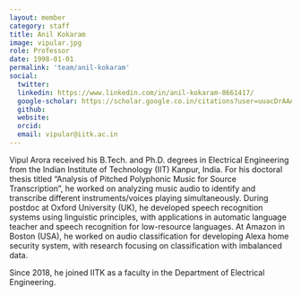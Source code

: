 ```yaml
---
layout: member
category: staff
title: Anil Kokaram
image: vipular.jpg
role: Professor
date: 1998-01-01
permalink: 'team/anil-kokaram'
social:
  twitter:
  linkedin: https://www.linkedin.com/in/anil-kokaram-8661417/
  google-scholar: https://scholar.google.co.in/citations?user=uuacDrAAAAAJ&hl=en
  github:
  website:
  orcid:
  email: vipular@iitk.ac.in
---
```


Vipul Arora received his B.Tech. and Ph.D. degrees in Electrical Engineering from the Indian Institute of Technology (IIT) Kanpur, India. For his doctoral thesis titled “Analysis of Pitched Polyphonic Music for Source Transcription”, he worked on analyzing music audio to identify and transcribe different instruments/voices playing simultaneously. During postdoc at Oxford University (UK), he developed speech recognition systems using linguistic principles, with applications in automatic language teacher and speech recognition for low-resource languages. At Amazon in Boston (USA), he worked on audio classification for developing Alexa home security system, with research focusing on classification with imbalanced data.

Since 2018, he joined IITK as a faculty in the Department of Electrical Engineering.
